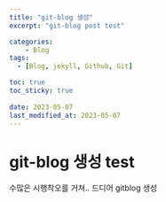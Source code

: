 ```yaml
---
title: "git-blog 생성"
excerpt: "git-blog post test"

categories:
    - Blog
tags:
  - [Blog, jekyll, Github, Git]

toc: true
toc_sticky: true
 
date: 2023-05-07
last_modified_at: 2023-05-07
---
```


<h1>git-blog 생성 test</h1>
수많은 시행착오를 거쳐.. 드디어 gitblog 생성